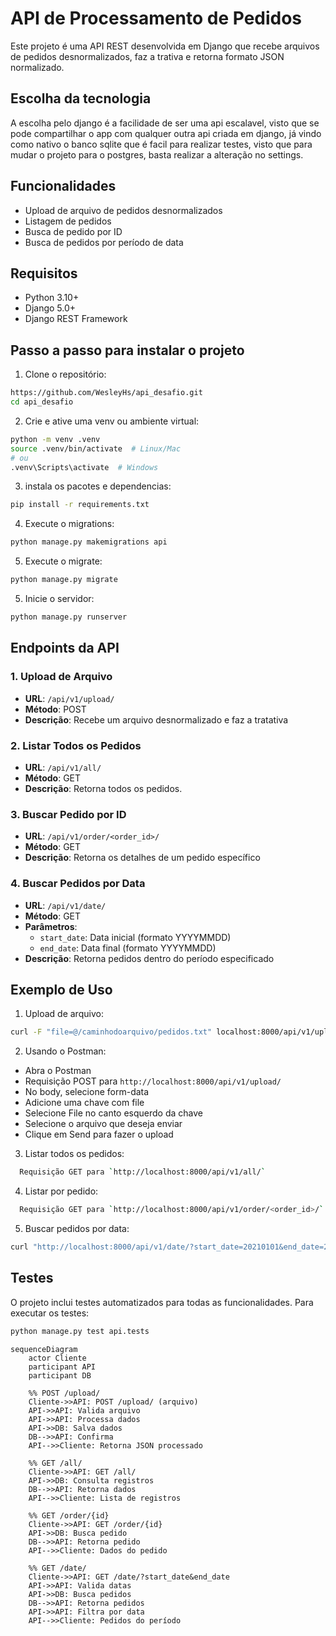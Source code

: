 # API de Processamento de Pedidos

Este projeto é uma API REST desenvolvida em Django que recebe arquivos de pedidos desnormalizados, faz a trativa e retorna formato JSON normalizado.

## Escolha da tecnologia
A escolha pelo django é a facilidade de ser uma api escalavel, visto que se pode compartilhar o app com qualquer outra api criada em django, já vindo como nativo o banco sqlite que é facil para realizar testes, visto que para mudar o projeto para o postgres, basta realizar a alteração no settings.  

## Funcionalidades

- Upload de arquivo de pedidos desnormalizados
- Listagem de pedidos
- Busca de pedido por ID
- Busca de pedidos por período de data

## Requisitos

- Python 3.10+
- Django 5.0+
- Django REST Framework

## Passo a passo para instalar o projeto

1. Clone o repositório:
```bash
https://github.com/WesleyHs/api_desafio.git
cd api_desafio
```

2. Crie e ative uma venv ou ambiente virtual:
```bash
python -m venv .venv
source .venv/bin/activate  # Linux/Mac
# ou
.venv\Scripts\activate  # Windows
```

3. instala os pacotes e dependencias:
```bash
pip install -r requirements.txt
```
4. Execute o migrations:
```bash
python manage.py makemigrations api
```

5. Execute o migrate:
```bash
python manage.py migrate
```

5. Inicie o servidor:
```bash
python manage.py runserver
```

## Endpoints da API

### 1. Upload de Arquivo
- **URL**: `/api/v1/upload/`
- **Método**: POST
- **Descrição**: Recebe um arquivo desnormalizado e faz a tratativa

### 2. Listar Todos os Pedidos
- **URL**: `/api/v1/all/`
- **Método**: GET
- **Descrição**: Retorna todos os pedidos.

### 3. Buscar Pedido por ID
- **URL**: `/api/v1/order/<order_id>/`
- **Método**: GET
- **Descrição**: Retorna os detalhes de um pedido específico

### 4. Buscar Pedidos por Data
- **URL**: `/api/v1/date/`
- **Método**: GET
- **Parâmetros**:
  - `start_date`: Data inicial (formato YYYYMMDD)
  - `end_date`: Data final (formato YYYYMMDD)
- **Descrição**: Retorna pedidos dentro do período especificado

## Exemplo de Uso

1. Upload de arquivo:
```bash
curl -F "file=@/caminhodoarquivo/pedidos.txt" localhost:8000/api/v1/upload/
```
2. Usando o Postman:
- Abra o Postman
- Requisição POST para `http://localhost:8000/api/v1/upload/`
- No body, selecione form-data
- Adicione uma chave com file
- Selecione File no canto esquerdo da chave
- Selecione o arquivo que deseja enviar
- Clique em Send para fazer o upload

3. Listar todos os pedidos:
```bash
  Requisição GET para `http://localhost:8000/api/v1/all/`
```

4. Listar por pedido:
```bash
  Requisição GET para `http://localhost:8000/api/v1/order/<order_id>/`
```

5. Buscar pedidos por data:
```bash
curl "http://localhost:8000/api/v1/date/?start_date=20210101&end_date=20210131"
```
## Testes

O projeto inclui testes automatizados para todas as funcionalidades. Para executar os testes:

```bash
python manage.py test api.tests
```
```mermaid
sequenceDiagram
    actor Cliente
    participant API
    participant DB

    %% POST /upload/
    Cliente->>API: POST /upload/ (arquivo)
    API->>API: Valida arquivo
    API->>API: Processa dados
    API->>DB: Salva dados
    DB-->>API: Confirma
    API-->>Cliente: Retorna JSON processado

    %% GET /all/
    Cliente->>API: GET /all/
    API->>DB: Consulta registros
    DB-->>API: Retorna dados
    API-->>Cliente: Lista de registros

    %% GET /order/{id}
    Cliente->>API: GET /order/{id}
    API->>DB: Busca pedido
    DB-->>API: Retorna pedido
    API-->>Cliente: Dados do pedido

    %% GET /date/
    Cliente->>API: GET /date/?start_date&end_date
    API->>API: Valida datas
    API->>DB: Busca pedidos
    DB-->>API: Retorna pedidos
    API->>API: Filtra por data
    API-->>Cliente: Pedidos do período
```